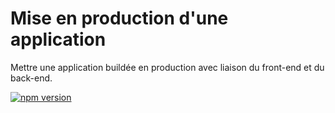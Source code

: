 # Mise en production d'une application

Mettre une application buildée en production avec liaison du front-end et du back-end.

[![npm version](https://badge.fury.io/js/react.svg)](https://badge.fury.io/js/react)